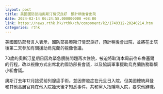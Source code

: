 ```yaml
---
layout: post
title: 美國國防部指奧斯汀情況良好　預計稍後會出院
date: 2024-02-14 06:24:58.000000000 +08:00
link: https://news.rthk.hk/rthk/ch/component/k2/1740312-20240214.htm
categories: rthk
---
```


美國國防部發言人表示，國防部長奧斯汀情況良好，預計稍後會出院，並將在出院後第二天參加有關援助烏克蘭的視像會議。

70歲的奧斯汀星期日因為緊急膀胱問題再次住院，被迫將取消本周前往布魯塞爾的行程，改以視像方式出席北約國防部長會議，以及協調軍事援助烏克蘭防務聯繫小組會議。

奧斯汀去年12月接受前列腺癌手術，並因併發症在元旦日入院，但美國總統拜登和其他高層官員在他入院幾天後才知悉事件，共和黨人指隱瞞入院，要求他辭職。

